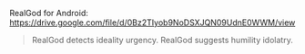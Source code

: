 RealGod for Android: https://drive.google.com/file/d/0Bz2TIyob9NoDSXJQN09UdnE0WWM/view
>RealGod detects ideality urgency.
>RealGod suggests humility idolatry.
